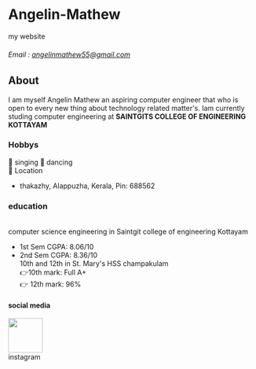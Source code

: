 # Angelin-Mathew
my website

###### Email : angelinmathew55@gmail.com

## About 
I am myself Angelin Mathew an aspiring computer engineer that who is  open to every new thing about technology related matter's. Iam currently studing computer engineering at **SAINTGITS COLLEGE OF ENGINEERING KOTTAYAM**
### Hobbys
👦 singing 
👦 dancing
 <br>
📍 Location
<br>
- thakazhy, Alappuzha, Kerala, Pin: 688562 <br>
### education 
<br> computer science engineering in Saintgit college of engineering Kottayam <br>
- 1st Sem CGPA: 8.06/10<br>
- 2nd Sem CGPA: 8.36/10<br>
10th and 12th in St. Mary's HSS champakulam <br>
👉10th mark: Full A+
<br>👉 12th mark: 96%<br>
#### social media 
<a href="https://www.instagram.com/_mr_angelin_?igsh=YXFuNnp2MHRkMnEx"><img src="https://img.freepik.com/free-psd/instagram-application-logo_23-2151544092.jpg?t=st=1722524438~exp=1722528038~hmac=ed11ab0b1becb77c778089a2f6c9e0fee5dbd4a3d61f9ebe18a2ab2aa52ba44e&w=740" style="width:70px;height:70px;"></a>
<br>instagram
